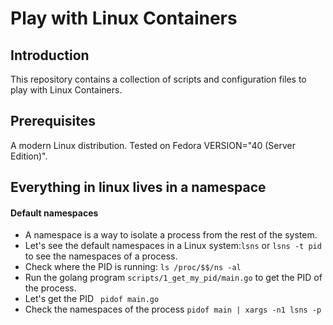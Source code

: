# Play with Linux Containers

## Introduction
This repository contains a collection of scripts and configuration files to play with Linux Containers.

## Prerequisites
A modern Linux distribution. Tested on Fedora VERSION="40 (Server Edition)".

## Everything in linux lives in a namespace

#### Default namespaces 

* A namespace is a way to isolate a process from the rest of the system.
* Let's see the default namespaces in a Linux system:`lsns` or `lsns -t pid` to see the namespaces of a process.
* Check where the PID is running: `ls /proc/$$/ns -al`
* Run the golang program `scripts/1_get_my_pid/main.go` to get the PID of the process.
* Let's get the PID ` pidof main.go`
* Check the namespaces of the process `pidof main | xargs -n1 lsns -p`


